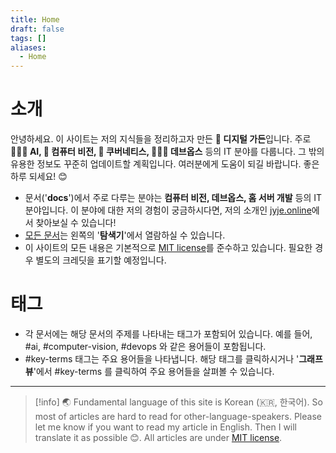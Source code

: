 ```yaml
---
title: Home
draft: false
tags: []
aliases:
  - Home
---
```

# 소개

<!-- ![[/v1/assets/docs-alpaca-hello-b4566bb74c3d2892.jpg|center|400]] -->

안녕하세요. 이 사이트는 저의 지식들을 정리하고자 만든 **🌿 디지털 가든**입니다. 주로 **👨🏼‍🔬 AI, 🥽 컴퓨터 비전, 🐳 쿠버네티스, 🧑🏼‍💻 데브옵스** 등의 IT 분야를 다룹니다. 그 밖의 유용한 정보도 꾸준히 업데이트할 계획입니다. 여러분에게 도움이 되길 바랍니다. 좋은 하루 되세요! 😊

- 문서('**docs**')에서 주로 다루는 분야는 **컴퓨터 비전, 데브옵스, 홈 서버 개발** 등의 IT 분야입니다. 이 분야에 대한 저의 경험이 궁금하시다면, 저의 소개인 [jyje.online](https://jyje.online)에서 찾아보실 수 있습니다!
- [모든 문서](/v1)는 왼쪽의 '**탐색기**'에서 열람하실 수 있습니다.
- 이 사이트의 모든 내용은 기본적으로 [MIT license](https://github.com/jyje/blog/blob/main/LICENSE.txt)를 준수하고 있습니다. 필요한 경우 별도의 크레딧을 표기할 예정입니다.

# 태그
- 각 문서에는 해당 문서의 주제를 나타내는 태그가 포함되어 있습니다. 예를 들어, #ai, #computer-vision, #devops 와 같은 용어들이 포함됩니다.
- #key-terms 태그는 주요 용어들을 나타냅니다. 해당 태그를 클릭하시거나 '**그래프 뷰**'에서 #key-terms 를 클릭하여 주요 용어들을 살펴볼 수 있습니다.

---

> [!info]
> 🌏 Fundamental language of this site is Korean (🇰🇷, 한국어). So most of articles are hard to read for other-language-speakers. Please let me know if you want to read my article in English. Then I will translate it as possible 😊. All articles are under [MIT license](https://github.com/jyje/blog/blob/main/LICENSE.txt).
